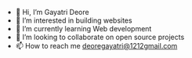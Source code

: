 - 👋 Hi, I’m Gayatri Deore
- 👀 I’m interested in building websites
- 🌱 I’m currently learning Web development
- 💞️ I’m looking to collaborate on open source projects
- 📫 How to reach me deoregayatri@1212gmail.com

<!---
Gayatrid2/Gayatrid2 is a ✨ special ✨ repository because its `README.md` (this file) appears on your GitHub profile.
You can click the Preview link to take a look at your changes.
--->
